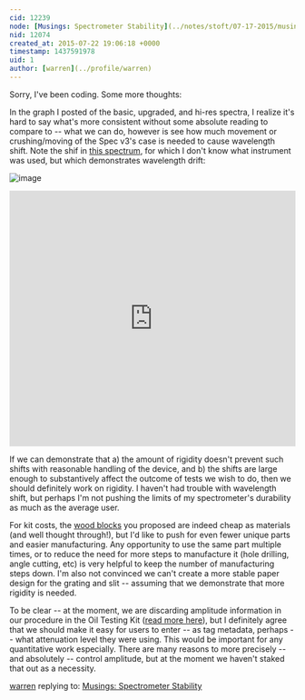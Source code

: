 ```yaml
---
cid: 12239
node: [Musings: Spectrometer Stability](../notes/stoft/07-17-2015/musings-spectrometer-stability)
nid: 12074
created_at: 2015-07-22 19:06:18 +0000
timestamp: 1437591978
uid: 1
author: [warren](../profile/warren)
---
```


Sorry, I've been coding. Some more thoughts:

In the graph I posted of the basic, upgraded, and hi-res spectra, I realize it's hard to say what's more consistent without some absolute reading to compare to -- what we can do, however is see how much movement or crushing/moving of the Spec v3's case is needed to cause wavelength shift. Note the shif in [this spectrum](https://spectralworkbench.org/spectrums/embed2/55461), for which I don't know what instrument was used, but which demonstrates wavelength drift: 

![image](https://spectralworkbench.org/system/photos/55461/large/capture.png)

<iframe width='100%' height='450px' style='border:none;' src='https://spectralworkbench.org/spectrums/embed2/55461'></iframe>

If we can demonstrate that a) the amount of rigidity doesn't prevent such shifts with reasonable handling of the device, and b) the shifts are large enough to substantively affect the outcome of tests we wish to do, then we should definitely work on rigidity. I haven't had trouble with wavelength shift, but perhaps I'm not pushing the limits of my spectrometer's durability as much as the average user. 

For kit costs, the [wood blocks](/notes/stoft/03-02-2015/plab-3-spectrometer-upgrade-prototype) you proposed are indeed cheap as materials (and well thought through!), but I'd like to push for even fewer unique parts and easier manufacturing. Any opportunity to use the same part multiple times, or to reduce the need for more steps to manufacture it (hole drilling, angle cutting, etc) is very helpful to keep the number of manufacturing steps down. I'm also not convinced we can't create a more stable paper design for the grating and slit -- assuming that we demonstrate that more rigidity is needed. 

To be clear -- at the moment, we are discarding amplitude information in our procedure in the Oil Testing Kit ([read more here](/notes/warren/07-30-2014/equalizing-area-of-spectral-graphs-for-comparison)), but I definitely agree that we should make it easy for users to enter -- as tag metadata, perhaps -- what attenuation level they were using. This would be important for any quantitative work especially. There are many reasons to more precisely -- and absolutely -- control amplitude, but at the moment we haven't staked that out as a necessity. 

[warren](../profile/warren) replying to: [Musings: Spectrometer Stability](../notes/stoft/07-17-2015/musings-spectrometer-stability)

